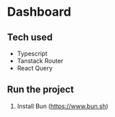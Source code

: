 # Dashboard

## Tech used

- Typescript
- Tanstack Router
- React Query

## Run the project

1. Install Bun (https://www.bun.sh)
